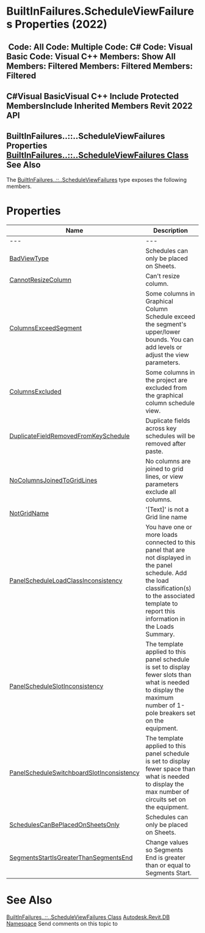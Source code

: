 # BuiltInFailures.ScheduleViewFailures Properties (2022)

﻿
 Code: All Code: Multiple Code: C# Code: Visual Basic Code: Visual C++  Members: Show All Members: Filtered Members: Filtered Members: Filtered   
---  
C#Visual BasicVisual C++
Include Protected MembersInclude Inherited Members
Revit 2022 API  
---  
BuiltInFailures..::..ScheduleViewFailures Properties  
[BuiltInFailures..::..ScheduleViewFailures Class](13d33852-f996-21d4-3d9b-f37c90785120.md "BuiltInFailures.ScheduleViewFailures Class") See Also  
---  
The [BuiltInFailures..::..ScheduleViewFailures](13d33852-f996-21d4-3d9b-f37c90785120.md "BuiltInFailures.ScheduleViewFailures Class") type exposes the following members.
# Properties
| Name | Description |
| --- | --- |
| --- | --- | --- |
| [BadViewType](2d0e2178-8cda-e236-8d82-41cbee676112.md "BadViewType Property") | Schedules can only be placed on Sheets. |
| [CannotResizeColumn](35031c23-4bd0-820d-99b6-1cb511ce4267.md "CannotResizeColumn Property") | Can't resize column. |
| [ColumnsExceedSegment](68f3d01a-c7d8-9fa2-6b75-673061bfd09d.md "ColumnsExceedSegment Property") | Some columns in Graphical Column Schedule exceed the segment's upper/lower bounds. You can add levels or adjust the view parameters. |
| [ColumnsExcluded](d8418665-8d3d-4e4f-6223-70829b54fdba.md "ColumnsExcluded Property") | Some columns in the project are excluded from the graphical column schedule view. |
| [DuplicateFieldRemovedFromKeySchedule](72dada0e-854b-c0e4-20d0-eda8827f6b2d.md "DuplicateFieldRemovedFromKeySchedule Property") | Duplicate fields across key schedules will be removed after paste. |
| [NoColumnsJoinedToGridLines](9a6edf67-aca6-33bc-67da-14becb68fb90.md "NoColumnsJoinedToGridLines Property") | No columns are joined to grid lines, or view parameters exclude all columns. |
| [NotGridName](a7838760-eed2-597f-a913-ff16a05e18b2.md "NotGridName Property") | '[Text]' is not a Grid line name |
| [PanelScheduleLoadClassInconsistency](5a16e592-7d9c-ce2c-e789-351cad27d829.md "PanelScheduleLoadClassInconsistency Property") | You have one or more loads connected to this panel that are not displayed in the panel schedule. Add the load classification(s) to the associated template to report this information in the Loads Summary. |
| [PanelScheduleSlotInconsistency](9a7e3ae2-c535-c71f-a7ea-c9f8efc19d97.md "PanelScheduleSlotInconsistency Property") | The template applied to this panel schedule is set to display fewer slots than what is needed to display the maximum number of 1-pole breakers set on the equipment. |
| [PanelScheduleSwitchboardSlotInconsistency](786d953b-7d20-08aa-231a-be23cf2b3532.md "PanelScheduleSwitchboardSlotInconsistency Property") | The template applied to this panel schedule is set to display fewer space than what is needed to display the max number of circuits set on the equipment. |
| [SchedulesCanBePlacedOnSheetsOnly](5890ac31-13e8-6cb9-5c1a-093adbf2734e.md "SchedulesCanBePlacedOnSheetsOnly Property") | Schedules can only be placed on Sheets. |
| [SegmentsStartIsGreaterThanSegmentsEnd](7de40863-bce2-07fa-3695-e286d629bf3a.md "SegmentsStartIsGreaterThanSegmentsEnd Property") | Change values so Segments End is greater than or equal to Segments Start. |

# See Also
[BuiltInFailures..::..ScheduleViewFailures Class](13d33852-f996-21d4-3d9b-f37c90785120.md "BuiltInFailures.ScheduleViewFailures Class")
[Autodesk.Revit.DB Namespace](87546ba7-461b-c646-cbb1-2cb8f5bff8b2.md "Autodesk.Revit.DB Namespace")
Send comments on this topic to 